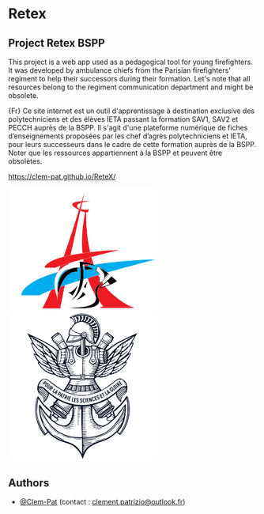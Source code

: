 # Retex
## Project Retex BSPP

This project is a web app used as a pedagogical tool for young firefighters. It was developed by ambulance chiefs from the Parisian firefighters' regiment to help their successors during their formation. Let's note that all resources belong to the regiment communication department and might be obsolete. 

{Fr} Ce site internet est un outil d'apprentissage à destination exclusive des polytechniciens et des élèves IETA passant la formation SAV1, SAV2 et PECCH auprès de la BSPP. 
Il s'agit d'une plateforme numérique de fiches d’enseignements proposées par les chef d’agrès polytechniciens et IETA, pour leurs successeurs dans le cadre de cette formation auprès de la BSPP.
Noter que les ressources appartiennent à la BSPP et peuvent être obsolètes. 

https://clem-pat.github.io/ReteX/

<img src="/resources/logo/logoBSPP.png" alt="Image 1" width="300"/> <img src="/resources/logo/logoX.png" alt="Image 1" width="300"/>

## Authors

- [@Clem-Pat](https://www.github.com/Clem-Pat) (contact : clement.patrizio@outlook.fr)

